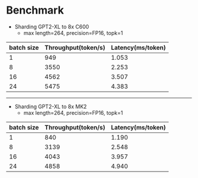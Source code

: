 # Benchmark

- Sharding GPT2-XL to 8x C600
  - max length=264, precision=FP16, topk=1

| batch size | Throughput(token/s) | Latency(ms/token) |
| --- | --- | --- |
 1 | 949 | 1.053 |
 8 | 3550 | 2.253 |
 16 | 4562 | 3.507 |
 24 | 5475 | 4.383 |

------

- Sharding GPT2-XL to 8x MK2
  - max length=264, precision=FP16, topk=1

| batch size | Throughput(token/s) | Latency(ms/token) |
| --- | --- | --- |
 1 | 840 | 1.190 |
 8 | 3139 | 2.548 |
 16 | 4043 | 3.957 |
 24 | 4858 | 4.940 |